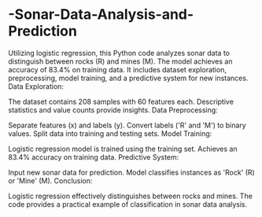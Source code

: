 # -Sonar-Data-Analysis-and-Prediction
Utilizing logistic regression, this Python code analyzes sonar data to distinguish between rocks (R) and mines (M). The model achieves an accuracy of 83.4% on training data. It includes dataset exploration, preprocessing, model training, and a predictive system for new instances.
Data Exploration:

The dataset contains 208 samples with 60 features each.
Descriptive statistics and value counts provide insights.
Data Preprocessing:

Separate features (x) and labels (y).
Convert labels ('R' and 'M') to binary values.
Split data into training and testing sets.
Model Training:

Logistic regression model is trained using the training set.
Achieves an 83.4% accuracy on training data.
Predictive System:

Input new sonar data for prediction.
Model classifies instances as 'Rock' (R) or 'Mine' (M).
Conclusion:

Logistic regression effectively distinguishes between rocks and mines.
The code provides a practical example of classification in sonar data analysis.

